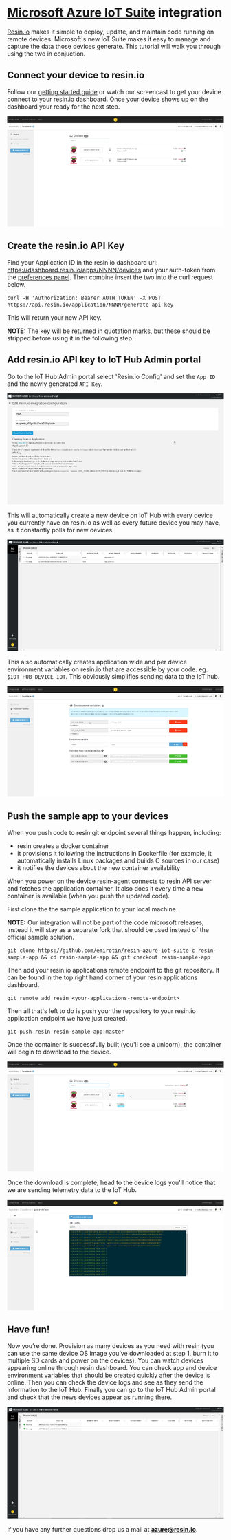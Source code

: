 # [Microsoft Azure IoT Suite][azure] integration

[Resin.io][resin] makes it simple to deploy, update, and maintain code running on remote devices. Microsoft's new IoT Suite makes it easy to manage and capture the data those devices generate. This tutorial will walk you through using the two in conjuction. 

## Connect your device to resin.io

Follow our [getting started guide][installing] or watch our screencast to get your device connect to your resin.io dashboard. Once your device shows up on the dashboard your ready for the next step.

![factory-build](/img/integrations/azure/factory-build.png)

## Create the resin.io API Key 

Find your Application ID in the resin.io dashboard url: https://dashboard.resin.io/apps/NNNN/devices and your auth-token from the [preferences panel](https://dashboard.resin.io/preferences?tab=details). Then combine insert the two into the curl request below.

```
curl -H 'Authorization: Bearer AUTH_TOKEN' -X POST https://api.resin.io/application/NNNN/generate-api-key
```

This will return your new API key. 

__NOTE:__ The key will be returned in quotation marks, but these should be stripped before using it in the following step.

## Add resin.io API key to IoT Hub Admin portal 

Go to the IoT Hub Admin portal select 'Resin.io Config' and set the `App ID` and the newly generated `API Key`.

![IoT-hub-creds](/img/integrations/azure/iot-hub-creds.png)

This will automatically create a new device on IoT Hub with every device you currently have on resin.io as well as every future device you may have, as it constantly polls for new devices.

![devices-pending](/img/integrations/azure/devices-pending.png)

This also automatically creates application wide and per device environment variables on resin.io that are accessible by your code. eg. `$IOT_HUB_DEVICE_IOT`. This obviously simplifies sending data to the IoT hub.

![resin-envar](/img/integrations/azure/envar.png)

## Push the sample app to your devices

When you push code to resin git endpoint several things happen, including:
* resin creates a docker container
* it provisions it following the instructions in Dockerfile (for example, it automatically installs Linux packages and builds C sources in our case)
* it notifies the devices about the new container availability

When you power on the device resin-agent connects to resin API server and fetches the application container. It also does it every time a new container is available (when you push the updated code).

First clone the the sample application to your local machine.

__NOTE:__ Our integration will not be part of the code microsoft releases, instead it will stay as a separate fork that should be used instead of the official sample solution.

```
git clone https://github.com/emirotin/resin-azure-iot-suite-c resin-sample-app && cd resin-sample-app && git checkout resin-sample-app
```

Then add your resin.io applications remote endpoint to the git repository. It can be found in the top right hand corner of your resin applications dashboard.

```
git remote add resin <your-applications-remote-endpoint>
```

Then all that's left to do is push your the repository to your resin.io application endpoint we have just created.

```
git push resin resin-sample-app:master
```

Once the container is successfully built (you'll see a unicorn), the container will begin to download to the device. 

![downloading](/img/integrations/azure/downloading.png)

Once the download is complete, head to the device logs you'll notice that we are sending telemetry data to the IoT Hub. 

![resin-logs](/img/integrations/azure/logs.png)


## Have fun!

Now you’re done. Provision as many devices as you need with resin (you can use the same device OS image you’ve downloaded at step 1, burn it to multiple SD cards and power on the devices). You can watch devices appearing online through resin dashboard. You can check app and device environment variables that should be created quickly after the device is online. Then you can check the device logs and see as they send the information to the IoT Hub. Finally you can go to the IoT Hub Admin portal and check that the news devices appear as running there.

![devices-running](/img/integrations/azure/devices-running.png)

If you have any further questions drop us a mail at **azure@resin.io**.

[resin]:http://resin.io
[installing]:/pages/installing/gettingStarted.md
[azure]:http://www.microsoft.com/en-us/server-cloud/internet-of-things.aspx
[screencast]:https://vimeo.com/136840643
[sampleApp]:https://github.com/emirotin/resin-azure-iot-suite-c/tree/resin-sample-app